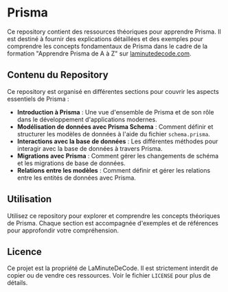 # Prisma

Ce repository contient des ressources théoriques pour apprendre Prisma. Il est destiné à fournir des explications détaillées et des exemples pour comprendre les concepts fondamentaux de Prisma dans le cadre de la formation "Apprendre Prisma de A à Z" sur [laminutedecode.com](https://laminutedecode.com).

## Contenu du Repository

Ce repository est organisé en différentes sections pour couvrir les aspects essentiels de Prisma :

- **Introduction à Prisma** : Une vue d'ensemble de Prisma et de son rôle dans le développement d'applications modernes.
- **Modélisation de données avec Prisma Schema** : Comment définir et structurer les modèles de données à l'aide du fichier `schema.prisma`.
- **Interactions avec la base de données** : Les différentes méthodes pour interagir avec la base de données à travers Prisma.
- **Migrations avec Prisma** : Comment gérer les changements de schéma et les migrations de base de données.
- **Relations entre les modèles** : Comment définir et gérer les relations entre les entités de données avec Prisma.

## Utilisation

Utilisez ce repository pour explorer et comprendre les concepts théoriques de Prisma. Chaque section est accompagnée d'exemples et de références pour approfondir votre compréhension.

## Licence

Ce projet est la propriété de LaMinuteDeCode. Il est strictement interdit de copier ou de vendre ces ressources. Voir le fichier `LICENSE` pour plus de détails.
